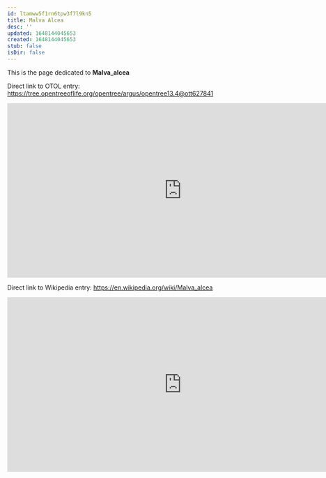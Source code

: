 ```yaml
---
id: ltamww5f1rn6tpw3f7l9kn5
title: Malva Alcea
desc: ''
updated: 1648144045653
created: 1648144045653
stub: false
isDir: false
---
```

This is the page dedicated to **Malva_alcea**


Direct link to OTOL entry: https://tree.opentreeoflife.org/opentree/argus/opentree13.4@ott627841



<html>
    <body>
    <iframe src="https://tree.opentreeoflife.org/opentree/argus/opentree13.4@ott627841"
    width="800" height="400" frameborder="0" allowfullscreen> </iframe>
    </body>
</html>
    


Direct link to Wikipedia entry: https://en.wikipedia.org/wiki/Malva_alcea



<html>
    <body>
    <iframe src="https://en.wikipedia.org/wiki/Malva_alcea"
    width="800" height="400" frameborder="0" allowfullscreen> </iframe>
    </body>
</html>
    
